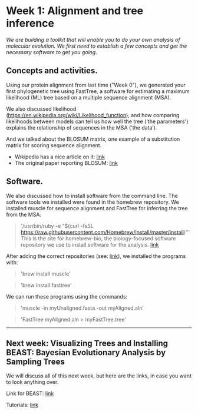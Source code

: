 # Week 1: Alignment and tree inference

_We are building a toolkit that will enable you to do your own analysis of molecular evolution. We first need to establish a few concepts and get the necessary software to get you going._

## Concepts and activities.

Using our protein alignment from last time ("Week 0"), we generated your first phylogenetic tree using FastTree, a software for estimating a maximum likelihood (ML) tree based on a multiple sequence alignment (MSA). 

We also discussed likelihood (https://en.wikipedia.org/wiki/Likelihood_function), and how comparing likelihoods between models can tell us how well the tree ('the parameters') explains the relationship of sequences in the MSA ('the data’).

And we talked about the BLOSUM matrix, one example of a substitution matrix for scoring sequence alignment. 
 * Wikipedia has a nice article on it: [link](https://en.wikipedia.org/wiki/BLOSUM)
 * The original paper reporting BLOSUM: [link](https://www.ncbi.nlm.nih.gov/pmc/articles/PMC50453/)
 
## Software.

We also discussed how to install software from the command line. The software tools we installed were found in the homebrew repository. We installed muscle for sequence alignment and FastTree for inferring the tree from the MSA. 
> '/usr/bin/ruby -e "$(curl -fsSL https://raw.githubusercontent.com/Homebrew/install/master/install)"'
This is the site for homebrew-bio, the biology-focused software repository we use to install software for the analysis.
[link](https://github.com/brewsci/homebrew-bio)

After adding the correct repositories (see: [link](https://github.com/brewsci/homebrew-bio)), we installed the programs with:
>  'brew install muscle'

>  'brew install fasttree'

We can run these programs using the commands:

>  'muscle -in myUnaligned.fasta -out myAligned.aln'

>  'FastTree myAligned.aln > myFastTree.tree'

---

## Next week: Visualizing Trees and Installing BEAST: Bayesian Evolutionary Analysis by Sampling Trees

We will discuss all of this next week, but here are the links, in case you want to look anything over. 

Link for BEAST: [link](http://beast.community/install_on_mac)

Tutorials: [link](http://beast.community/first_tutorial)

